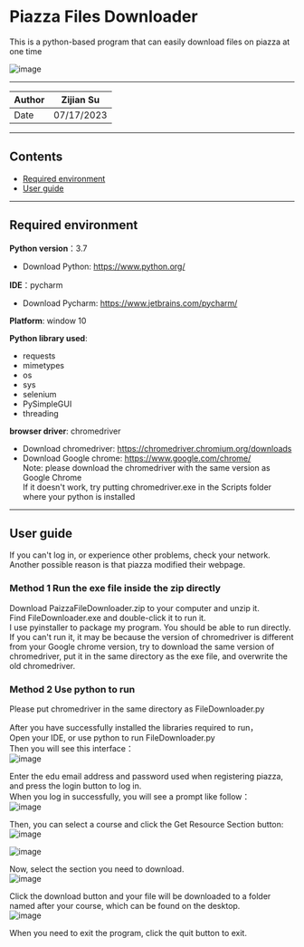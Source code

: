 Piazza Files Downloader 
======
This is a python-based program that can easily download files on piazza at one time

![image](https://github.com/JansonSu/Piazza-Files-Downloader/assets/137122140/02b266f4-9abc-4bdf-b8a3-7b8ca269e058)

******
|Author|Zijian Su|
|---|---
|Date|07/17/2023
******
## Contents <br>
* [Required environment](#required-environment)
* [User guide](#user-guide)
  
********
## Required environment 

**Python version**：3.7 
* Download Python: https://www.python.org/

**IDE**：pycharm  
* Download Pycharm: https://www.jetbrains.com/pycharm/

**Platform**: window 10  

**Python library used**:  
* requests
* mimetypes
* os
* sys
* selenium
* PySimpleGUI
* threading

**browser driver**: chromedriver
* Download chromedriver: https://chromedriver.chromium.org/downloads
* Download Google chrome: https://www.google.com/chrome/  
Note: please download the chromedriver with the same version as Google Chrome  
If it doesn't work, try putting chromedriver.exe in the Scripts folder where your python is installed
********
## User guide  
If you can't log in, or experience other problems, check your network. Another possible reason is that piazza modified their webpage.

### Method 1 Run the exe file inside the zip directly  
Download PaizzaFileDownloader.zip to your computer and unzip it.   
Find FileDownloader.exe and double-click it to run it.  
I use pyinstaller to package my program. You should be able to run directly.
If you can't run it, it may be because the version of chromedriver is different from your Google chrome version, try to download the same version of chromedriver, put it in the same directory as the exe file, and overwrite the old chromedriver.  

### Method 2 Use python to run  
Please put chromedriver in the same directory as FileDownloader.py

After you have successfully installed the libraries required to run，  
Open your IDE, or use python to run FileDownloader.py  
Then you will see this interface：   
![image](https://github.com/JansonSu/Piazza-Files-Downloader/assets/137122140/02b266f4-9abc-4bdf-b8a3-7b8ca269e058)  
  
Enter the edu email address and password used when registering piazza, and press the login button to log in.   
When you log in successfully, you will see a prompt like follow：  
![image](https://github.com/JansonSu/Piazza-Files-Downloader/assets/137122140/09adb36a-f7b3-4437-a604-0f8a5c91b801)  
  
Then, you can select a course and click the Get Resource Section button:  
![image](https://github.com/JansonSu/Piazza-Files-Downloader/assets/137122140/70d67a12-ce93-40dc-b426-34b6e99f1a78)  
  
![image](https://github.com/JansonSu/Piazza-Files-Downloader/assets/137122140/ddc4dfd6-2027-4e96-893a-b9c1e515d691)
  
Now, select the section you need to download.  
![image](https://github.com/JansonSu/Piazza-Files-Downloader/assets/137122140/3f08f24c-1b89-4f11-be7d-dc431bde664c)  
  
Click the download button and your file will be downloaded to a folder named after your course, which can be found on the desktop.  
![image](https://github.com/JansonSu/Piazza-Files-Downloader/assets/137122140/008191a7-dce8-463e-9b35-3ba41c45003c)
  
When you need to exit the program, click the quit button to exit.



